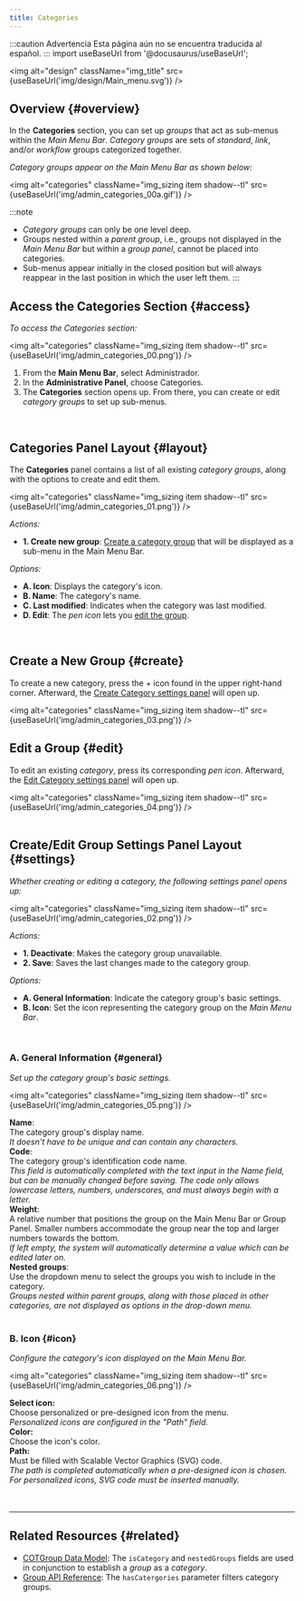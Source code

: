```yaml
---
title: Categories
---
```


:::caution Advertencia
Esta página aún no se encuentra traducida al español.
:::
import useBaseUrl from '@docusaurus/useBaseUrl';

<img alt="design" className="img_title" src={useBaseUrl('img/design/Main_menu.svg')} />

## Overview {#overview}

In the **Categories** section, you can set up _groups_ that act as sub-menus within the _Main Menu Bar_. _Category groups_ are sets of _standard_, _link_, and/or _workflow_ groups categorized together.

_Category groups appear on the Main Menu Bar as shown below:_

<img alt="categories" className="img_sizing item shadow--tl" src={useBaseUrl('img/admin_categories_00a.gif')} />
<br/>

:::note
- _Category groups_ can only be one level deep.
- Groups nested within a _parent group_, i.e., groups not displayed in the _Main Menu Bar_ but within a _group panel_, cannot be placed into categories.
- Sub-menus appear initially in the closed position but will always reappear in the last position in which the user left them.
:::

## Access the Categories Section {#access}
_To access the Categories section:_

<img alt="categories" className="img_sizing item shadow--tl" src={useBaseUrl('img/admin_categories_00.png')} />
<br/>

<div className="margin margin-left--lg">

1. From the **Main Menu Bar**, select <span className="badge badge--primary">Administrador</span>.
2. In the **Administrative Panel**, choose <span className="badge badge--info">Categories</span>.
3. The **Categories** section opens up. From there, you can create or edit _category groups_ to set up sub-menus.

</div>
<br/>

## Categories Panel Layout {#layout}

<div className="alert alert--secondary">

The **Categories** panel contains a list of all existing _category groups_, along with the options to create and edit them.

<img alt="categories" className="img_sizing item shadow--tl" src={useBaseUrl('img/admin_categories_01.png')} />
<br/>

<div className="margin margin-left--lg">

_Actions:_
- **1. Create new group**: [Create a category group](#create) that will be displayed as a sub-menu in the Main Menu Bar.

_Options:_
- **A. Icon**: Displays the category's icon.
- **B. Name**: The category's name.
- **C. Last modified**: Indicates when the category was last modified.
- **D. Edit**: The _pen icon_ lets you [edit the group](#edit).

</div>

</div>
<br/>

## Create a New Group {#create}
To create a new category, press the <span className="badge badge--secondary">+</span> icon found in the upper right-hand corner. Afterward, the [Create Category settings panel](#settings) will open up.

<img alt="categories" className="img_sizing item shadow--tl" src={useBaseUrl('img/admin_categories_03.png')} />
<br/>

## Edit a Group {#edit}
To edit an existing _category_, press its corresponding _pen icon_. Afterward, the [Edit Category settings panel](#settings) will open up.

<img alt="categories" className="img_sizing item shadow--tl" src={useBaseUrl('img/admin_categories_04.png')} />
<br/>
<br/>

<div className="alert alert--secondary">

## Create/Edit Group Settings Panel Layout {#settings}
_Whether creating or editing a category, the following settings panel opens up:_

<img alt="categories" className="img_sizing item shadow--tl" src={useBaseUrl('img/admin_categories_02.png')} />
<br/>

_Actions:_
- **1. Deactivate**: Makes the category group unavailable.
- **2. Save**: Saves the last changes made to the category group.

_Options:_
- **A. General Information**: Indicate the category group's basic settings.
- **B. Icon**: Set the icon representing the category group on the _Main Menu Bar_.

</div>
<br/>

<div className="alert alert--secondary">

### A. General Information {#general}
_Set up the category group's basic settings._

<img alt="categories" className="img_sizing item shadow--tl" src={useBaseUrl('img/admin_categories_05.png')} />
<br/>

<div className="container box">
<div className="row table-row-1">
<div className="col col--3"><strong>Name</strong>:</div>
<div className="col col--4">The category group's display name.</div>
<div className="col col--5"><em>It doesn't have to be unique and can contain any characters.</em></div>
</div>


<div className="row table-row-2">
<div className="col col--3"><strong>Code</strong>:</div>
<div className="col col--4">The category group's identification code name.</div>
<div className="col col--5"><em>This field is automatically completed with the text input in the Name field, but can be manually changed before saving. The code only allows lowercase letters, numbers, underscores, and must always begin with a letter.</em></div>
</div>

<div className="row table-row-1">
<div className="col col--3"><strong>Weight</strong>:</div>
<div className="col col--4">A relative number that positions the group on the Main Menu Bar or Group Panel. Smaller numbers accommodate the group near the top and larger numbers towards the bottom.</div>
<div className="col col--5"><em>If left empty, the system will automatically determine a value which can be edited later on.</em></div>
</div>

<div className="row table-row-2">
<div className="col col--3"><strong>Nested groups</strong>:</div>
<div className="col col--4">Use the dropdown menu to select the groups you wish to include in the category.</div>
<div className="col col--5"><em>Groups nested within parent groups, along with those placed in other categories, are not displayed as options in the drop-down menu.</em></div>
</div>

</div>
</div>
<br/>

<div className="alert alert--secondary">

### B. Icon {#icon}
_Configure the category's icon displayed on the Main Menu Bar._

<img alt="categories" className="img_sizing item shadow--tl" src={useBaseUrl('img/admin_categories_06.png')} />
<br/>

<div className="container box">
<div className="row table-row-1">
<div className="col col--3"><b>Select icon:</b></div>
<div className="col col--5">Choose personalized or pre-designed icon from the menu.</div>
<div className="col col--4"><em>Personalized icons are configured in the "Path" field.</em></div>
</div>
<div className="row table-row-2">
<div className="col col--3"><b>Color:</b></div>
<div className="col col--5">Choose the icon's color.</div>
<div className="col col--4"><em></em></div>
</div>
<div className="row table-row-1">
<div className="col col--3"><b>Path:</b></div>
<div className="col col--5">Must be filled with Scalable Vector Graphics (SVG) code.</div>
<div className="col col--4"><em>The path is completed automatically when a pre-designed icon is chosen. For personalized icons, SVG code must be inserted manually.</em></div>
</div>
</div>
<br/>

</div>
<br/>

---
## Related Resources {#related}
- [COTGroup Data Model](/docs/documentation/models/communication/model_groups): The `isCategory` and `nestedGroups` fields are used in conjunction to establish a _group_ as a _category_.
- [Group API Reference](/docs/documentation/api/communication/groups): The `hasCatergories` parameter filters category groups.
